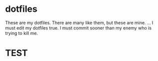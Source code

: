 # dotfiles
These are my dotfiles. There are many like them, but these are mine. ... I must edit my dotfiles true. I must commit sooner than my enemy who is trying to kill me.

# TEST
